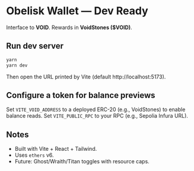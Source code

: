# Obelisk Wallet — Dev Ready

Interface to **VOID**. Rewards in **VoidStones ($VOID)**.

## Run dev server
```bash
yarn
yarn dev
```
Then open the URL printed by Vite (default http://localhost:5173).

## Configure a token for balance previews
Set `VITE_VOID_ADDRESS` to a deployed ERC-20 (e.g., VoidStones) to enable balance reads.
Set `VITE_PUBLIC_RPC` to your RPC (e.g., Sepolia Infura URL).

## Notes
- Built with Vite + React + Tailwind.
- Uses `ethers` v6.
- Future: Ghost/Wraith/Titan toggles with resource caps.

